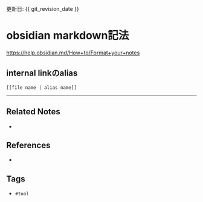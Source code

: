更新日: {{ git_revision_date }}

# obsidian markdown記法
https://help.obsidian.md/How+to/Format+your+notes

## internal linkのalias
`[[file name | alias name]]`

---
## Related Notes
- 

## References
- 

## Tags
- `#tool` 